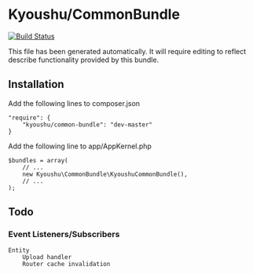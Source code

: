 # Kyoushu/CommonBundle

[![Build Status](https://travis-ci.org/Kyoushu/CommonBundle.svg)](https://travis-ci.org/Kyoushu/CommonBundle)

This file has been generated automatically. It will require editing to reflect describe functionality provided by this bundle.

## Installation

Add the following lines to composer.json

    "require": {
        "kyoushu/common-bundle": "dev-master"
    }
    
Add the following line to app/AppKernel.php
    
    $bundles = array(
        // ...
        new Kyoushu\CommonBundle\KyoushuCommonBundle(),
        // ...
    );
    
## Todo
    
### Event Listeners/Subscribers

    Entity
        Upload handler
        Router cache invalidation